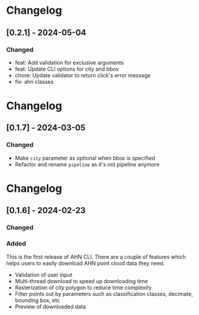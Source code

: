 

# Changelog
## [0.2.1] - 2024-05-04
### Changed
* feat: Add validation for exclusive arguments
* feat: Update CLI options for city and bbox
* chore: Update validator to return click's error message
* fix: ahn classes

# Changelog
## [0.1.7] - 2024-03-05
### Changed
* Make `city` parameter as optional when bbox is specified
* Refactor and rename `pipeline` as it's not pipeline anymore

# Changelog
## [0.1.6] - 2024-02-23
### Changed

### Added
This is the first release of AHN CLI. There are a couple of features which helps users to easily download AHN point cloud data they need.
* Validation of user input
* Multi-thread download to speed up downloading time
* Rasterization of city polygon to reduce time complexity
* Filter points out by parameters such as classification classes, decimate, bounding box, etc
* Preview of downloaded data